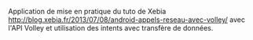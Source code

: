 Application de mise en pratique du tuto de Xebia http://blog.xebia.fr/2013/07/08/android-appels-reseau-avec-volley/
avec l'API Volley
et utilisation des intents avec transfère de données.
